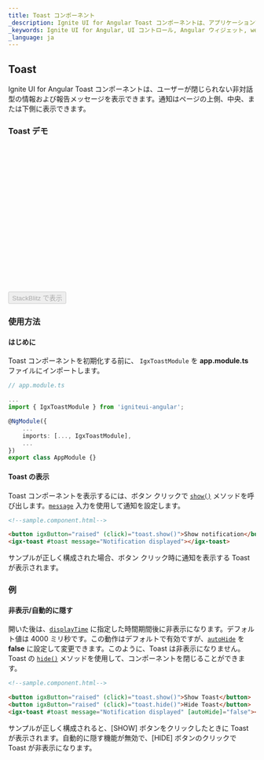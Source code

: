 ```yaml
---
title: Toast コンポーネント
_description: Ignite UI for Angular Toast コンポーネントは、アプリケーションで非対話型メッセージをユーザーに表示できます。
_keywords: Ignite UI for Angular, UI コントロール, Angular ウィジェット, web ウィジェット, UI ウィジェット, Angular, ネイティブ Angular コンポーネント スィート, ネイティブ Angular コントロール, ネイティブ Angular コンポーネント ライブラリ, Angular Toast コンポーネント, Angular Toast コントロール
_language: ja
---
```


## Toast
<p class="highlight">Ignite UI for Angular Toast コンポーネントは、ユーザーが閉じられない非対話型の情報および報告メッセージを表示できます。通知はページの上側、中央、または下側に表示できます。</p>
<div class="divider"></div>

### Toast デモ

<div class="sample-container loading" style="height: 300px">
    <iframe id="toast-sample-2-iframe" frameborder="0" seamless="" width="100%" height="100%" data-src="{environment:demosBaseUrl}/notifications/toast-sample-2" class="lazyload"></iframe>
</div>
<div>
    <button data-localize="stackblitz" disabled class="stackblitz-btn" data-iframe-id="toast-sample-2-iframe" data-demos-base-url="{environment:demosBaseUrl}">StackBlitz で表示</button>
</div>
<div class="divider--half"></div>


### 使用方法

#### はじめに

Toast コンポーネントを初期化する前に、 `IgxToastModule` を **app.module.ts** ファイルにインポートします。

```typescript
// app.module.ts

...
import { IgxToastModule } from 'igniteui-angular';

@NgModule({
    ...
    imports: [..., IgxToastModule],
    ...
})
export class AppModule {}
```

#### Toast の表示
Toast コンポーネントを表示するには、ボタン クリックで [`show()`]({environment:angularApiUrl}/classes/igxtoastcomponent.html#show) メソッドを呼び出します。[`message`]({environment:angularApiUrl}/classes/igxtoastcomponent.html#message) 入力を使用して通知を設定します。

```html
<!--sample.component.html-->

<button igxButton="raised" (click)="toast.show()">Show notification</button>
<igx-toast #toast message="Notification displayed"></igx-toast>
```

サンプルが正しく構成された場合、ボタン クリック時に通知を表示する Toast が表示されます。

### 例

#### 非表示/自動的に隠す
開いた後は、[`displayTime`]({environment:angularApiUrl}/classes/igxtoastcomponent.html#displaytime) に指定した時間期間後に非表示になります。デフォルト値は 4000 ミリ秒です。この動作はデフォルトで有効ですが、[`autoHide`]({environment:angularApiUrl}/classes/igxtoastcomponent.html#autohide) を **false** に設定して変更できます。このように、Toast は非表示になりません。Toast の [`hide()`]({environment:angularApiUrl}/classes/igxtoastcomponent.html#hide) メソッドを使用して、コンポーネントを閉じることができます。 

```html
<!--sample.component.html-->

<button igxButton="raised" (click)="toast.show()">Show Toast</button>
<button igxButton="raised" (click)="toast.hide()">Hide Toast</button>
<igx-toast #toast message="Notification displayed" [autoHide]="false"></igx-toast>
```

サンプルが正しく構成されると、[SHOW] ボタンをクリックしたときに Toast が表示されます。自動的に隠す機能が無効で、[HIDE] ボタンのクリックで Toast が非表示になります。

<div class="sample-container loading">
    <iframe id="toast-sample-3-iframe" frameborder="0" seamless="" width="100%" height="100%" data-src="{environment:demosBaseUrl}/notifications/toast-sample-3" class="lazyload"></iframe>
</div>

#### 表示期間
[`displayTime`]({environment:angularApiUrl}/classes/igxtoastcomponent.html#displaytime) でミリ秒間隔に設定し、Toast コンポーネントが表示される期間を構成します。

```html
<!--sample.component.html-->

<button igxButton="raised" (click)="toast.show()">Show notification</button>
<igx-toast #toast message="Notification displayed" displayTime="1000"></igx-toast>
```

サンプルが正しく構成された場合、Toast が自動ですばやく非表示になります。

<div class="sample-container loading">
    <iframe id="toast-sample-4-iframe" frameborder="0" seamless="" width="100%" height="100%" data-src="{environment:demosBaseUrl}/notifications/toast-sample-4" class="lazyload"></iframe>
</div>

### 配置
[`position`]({environment:angularApiUrl}/classes/igxtoastcomponent.html#position) を使用すると、Toast の表示位置を構成します。デフォルトで、ページの下に表示されます。以下のサンプルで、通知が上位置に表示されます。

```html
<!--sample.component.html-->

<div>
    <button igxButton="raised" (click)="show(toast)">Show notification on top</button>
    <igx-toast #toast message="Notification displayed" [position]="toastPosition"></igx-toast>
</div>

```

```typescript
// sample.component.ts

import { IgxToastPosition } from 'igniteui-angular';

...
public toastPosition: IgxToastPosition;
public show(toast) {
    this.toastPosition = IgxToastPosition.Top;
    toast.show();
}
...

```

<div class="sample-container loading" style="height: 200px">
    <iframe id="toast-sample-5-iframe" frameborder="0" seamless="" width="100%" height="100%" data-src="{environment:demosBaseUrl}/notifications/toast-sample-5" class="lazyload"></iframe>
</div>

<div>
    <button data-localize="stackblitz" disabled class="stackblitz-btn" data-iframe-id="toast-sample-5-iframe" data-demos-base-url="{environment:demosBaseUrl}">StackBlitz で表示</button>
</div>

<div class="divider--half"></div>

### スタイル設定

Toast のスタイル設定を始めるには、すべてのテーマ関数とコンポーネント mixins が存在する index ファイルをインポートする必要があります。

```scss
@import '~igniteui-angular/lib/core/styles/themes/index';
```

最も簡単な方法は、[`igx-toast-theme`]({environment:sassApiUrl}/index.html#function-igx-toast-theme) を拡張する新しいテーマを作成し、`$shadow`、 `$background`、`$text-color` と `$border-radius` パラメーターを受け取る方法です。 

```scss
$custom-toast-theme: igx-toast-theme(
    $background: #dedede,
    $text-color: #151515,
    $border-radius: 12px
);
```

#### CSS 変数の使用 

最後に Toast のカスタム テーマを設定します。 

```scss
@include igx-css-vars($custom-toast-theme);
```

#### Mixin の使用

Internet Explorer 11 などの古いブラウザーのコンポーネントをスタイル設定するには、CSS 変数をサポートしていないため、別のアプローチを用いる必要があります。

コンポーネントが [`Emulated`](themes/component-themes.md#表示のカプセル化) ViewEncapsulation を使用している場合、`::ng-deep` を使用してこのカプセル化をペネトレーションする必要があります。 カスタム テーマが他のコンポーネントに影響しないようにするには、`::ng-deep` の前に `:host` セレクターを含めるようにしてください。 

```scss
:host {
    ::ng-deep {
        // Pass the custom toast theme to the `igx-toast` mixin
        @include igx-toast($custom-toast-theme);
    }
}
```

#### カラー パレットの使用

上記のように色の値をハードコーディングする代わりに、[`igx-palette`]({environment:sassApiUrl}/index.html#function-igx-palette) および [`igx-color`]({environment:sassApiUrl}/index.html#function-igx-color) 関数を使用して色に関してより高い柔軟性を実現することができます。

`igx-palette` は渡された一次色と二次色に基づいてカラーパレットを生成します。

```scss
$white-color: #dedede;
$black-color: #151515;

$light-toast-palette: igx-palette($primary: $white-color, $secondary: $black-color);
```

また [`igx-color`]({environment:sassApiUrl}/index.html#function-igx-color) を使用してパレットから簡単に色を取り出すことができます。 

```scss
$custom-toast-theme: igx-toast-theme(
    $background: igx-color($light-toast-palette, "primary", 400),
    $text-color: igx-color($light-toast-palette, "secondary", 400),
    $border-radius: 12px
);
```

>[!NOTE]
>`igx-color` および `igx-palette` は、色を生成および取得するための重要な機能です。使い方の詳細については[`パレット`](themes/palette.md)のトピックを参照してください。

#### スキーマの使用

[**スキーマ**](themes/schemas.md) の利点を活用でき、堅牢で柔軟な構造を構築できます。**スキーマ**はテーマを使用する方法です。

すべてのコンポーネントに提供されている 2 つの定義済みスキーマ (ここでは [`light-toast`]({environment:sassApiUrl}/index.html#variable-_light-toast)) の 1 つを拡張します。 

```scss
//  Extending the toast schema
$light-toast-schema: extend($_light-toast,
    (
        background: (
            igx-color: ("primary", 400)
        ),
        text-color: (
            igx-color: ("secondary", 400)
        ),
        border-radius: 12px
    )
);
```

カスタム スキーマを適用するには、グローバル ([`light`]({environment:sassApiUrl}/index.html#variable-light-schema) または [`dark`]({environment:sassApiUrl}/index.html#variable-dark-schema)) の 1 つを**拡張**する必要があります。これは基本的にカスタム スキーマでコンポーネントを指し示し、その後それぞれのコンポーネント テーマに追加するものです。

```scss
// Extending the global light-schema
$custom-light-schema: extend($light-schema,(
    igx-toast: $light-toast-schema
));

// Defining toast with the global light schema
$custom-toast-theme: igx-toast-theme(
  $palette: $light-toast-palette,
  $schema: $custom-light-schema
);
```

上記と同じ方法でテーマを含める必要があることに注意してください。

<div class="sample-container loading" style="height: 500px">
    <iframe id="toast-style-iframe" frameborder="0" seamless="" width="100%" height="100%" data-src="{environment:demosBaseUrl}/notifications/toast-style" class="lazyload"></iframe>
</div>
<div>
    <button data-localize="stackblitz" disabled class="stackblitz-btn" data-iframe-id="toast-style-iframe" data-demos-base-url="{environment:demosBaseUrl}">StackBlitz で表示</button>
</div>
<div class="divider--half"></div>

### API リファレンス
<div class="divider--half"></div>

* [IgxToastComponent]({environment:angularApiUrl}/classes/igxtoastcomponent.html)
* [IgxToastComponent スタイル]({environment:sassApiUrl}/index.html#function-igx-toast-theme)

### その他のリソース
<div class="divider--half"></div>

コミュニティに参加して新しいアイデアをご提案ください。
* [Ignite UI for Angular **フォーラム** (英語)](https://www.infragistics.com/community/forums/f/ignite-ui-for-angular)
* [Ignite UI for Angular **GitHub** (英語)](https://github.com/IgniteUI/igniteui-angular)
